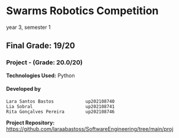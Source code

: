 # Swarms Robotics Competition

 year 3, semester 1
 
 ## Final Grade: 19/20
 
 ### Project - (Grade: 20.0/20)
 

**Technologies Used:** Python
#### Developed by
    Lara Santos Bastos            up202108740
    Lia Sobral                    up202108741
    Rita Gonçalves Pereira        up202108746


**Project Repository:** https://github.com/laraabastoss/SoftwareEngineering/tree/main/proj
